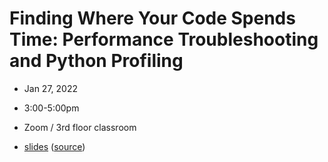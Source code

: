 # Finding Where Your Code Spends Time: Performance Troubleshooting and Python Profiling
- Jan 27, 2022
- 3:00-5:00pm
- Zoom / 3rd floor classroom

- [slides](https://flatironinstitute.github.io/sciware/19_Profiling/slides.html) ([source](main.md))
